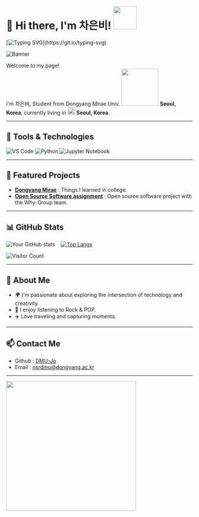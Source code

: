 # 👋 Hi there, I'm 차은비! <img src ="https://github.com/images/mona-whisper.gif" width="62" height="62"/>

[![Typing SVG](https://readme-typing-svg.herokuapp.com?font=Fira+Code&weight=600&size=24&duration=3000&pause=1000&color=0040FF&width=435&lines=Hi%2C+I'm+차은비!;Welcome+to+my+profile!)](https://git.io/typing-svg)

![Banner](banner.jpg)

<p>Welcome to my page! </br> I'm 차은비, Student from Dongyang Mirae Univ. <img src="https://user-images.githubusercontent.com/70050528/189471018-8842fb25-8d8f-4d4a-8d63-40d57adf352c.png" width="100"/> <b>Seoul, Korea</b>, currently living in <img src="https://user-images.githubusercontent.com/70050528/189471349-b61089ef-38fa-4c0a-acd5-776f094f0809.png" width="20"/> <b>Seoul, Korea</b>. </p>

---

## 🔧 Tools & Technologies
![VS Code](https://img.shields.io/badge/VSCode-Preferred-lightblue?style=for-the-badge&logo=visual-studio-code)
![Python](https://img.shields.io/badge/Python-Expert-blue?style=for-the-badge&logo=python)
![Jupyter Notebook](https://img.shields.io/badge/Jupyter_Notebook-Intermediate-orange?style=for-the-badge&logo=jupyter)

---

## 🚀 Featured Projects
- [**Dongyang Mirae**](https://github.com/EunSeong-Jo/DMU) : Things I learned in college.
- [**Open Source Software assignment**](https://github.com/EunSeong-Jo/QB-OSS-WhyGroup) : Open source software project with the Why-Group team.

---

## 📊 GitHub Stats
![Your GitHub stats](https://github-readme-stats.vercel.app/api?username=EunSeong-Jo&show_icons=true&theme=radical) &nbsp;&nbsp;&nbsp;[![Top Langs](https://github-readme-stats.vercel.app/api/top-langs/?username=EunSeong-Jo&layout=compact&theme=radical)](https://github.com/anuraghazra/github-readme-stats)

<!-- [![GitHub Contributions Chart](https://github-contributions-chart.vercel.app/api?username=EunSeong-Jo)](https://github.com/sallar/github-contributions-chart) -->

![Visitor Count](https://komarev.com/ghpvc/?username=EunSeong-Jo&style=flat-square&color=blue)

---

## 🌱 About Me
- 🌍 I'm passionate about exploring the intersection of technology and creativity.
- 🎵 I enjoy listening to Rock & POP.
- ✈️ Love traveling and capturing moments.

---

## 📫 Contact Me
- Github : [DMU-Jo](https://github.com/EunSeong-Jo/)
- Email : [nsrdmu@dongyang.ac.kr](nsrdmu@dongyang.ac.kr)  

---  
  
<img src="https://media.giphy.com/media/NytMLKyiaIh6VH9SPm/giphy.gif?cid=790b76114go40g6180qwmjpwseliz144sboff6b8bi99ze2d&ep=v1_gifs_search&rid=giphy.gif&ct=g" width="350" />
